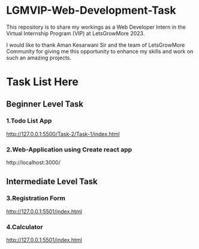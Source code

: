 # LGMVIP-Web-Development-Task
This repository is to share my workings as a Web Developer Intern in the Virtual Internship Program (VIP) at LetsGrowMore 2023.

I would like to thank Aman Kesarwani Sir and the team of LetsGrowMore Community for giving me this opportunity to enhance my skills and work on such an amazing projects.

# Task List Here
## Beginner Level Task
### 1.Todo List App
http://127.0.0.1:5500/Task-2/Task-1/index.html
### 2.Web-Application using Create react app
http://localhost:3000/


## Intermediate Level Task
### 3.Registration Form
http://127.0.0.1:5501/index.html
### 4.Calculator
http://127.0.0.1:5501/index.html
